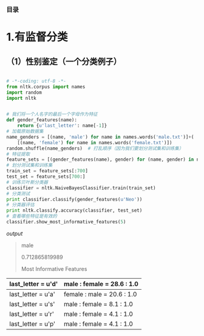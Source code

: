 ### 目录



# 1.有监督分类
## （1）性别鉴定（一个分类例子）

```python

# -*-coding: utf-8 -*-
from nltk.corpus import names
import random
import nltk


# 我们将一个人名字的最后一个字母作为特征
def gender_features(name):
    return {u'last_letter': name[-1]}
# 加载原始数据集
name_genders = [(name, 'male') for name in names.words('male.txt')]+(
    [(name, 'female') for name in names.words('female.txt')])
random.shuffle(name_genders)  # 打乱顺序（因为我们要划分测试集和训练集）
# 特征提取
feature_sets = [(gender_features(name), gender) for (name, gender) in name_genders]
# 划分测试集和训练集
train_set = feature_sets[:700]
test_set = feature_sets[700:]
# 训练贝叶斯分类器
classifier = nltk.NaiveBayesClassifier.train(train_set)
# 分类测试
print classifier.classify(gender_features(u'Neo'))
# 分类器评估
print nltk.classify.accuracy(classifier, test_set)
# 查看哪些特征是有效的
classifier.show_most_informative_features(5)

```

*output*
> male
> 
> 0.712865819989
> 
> Most Informative Features
> 
last_letter = u'd'      |       male : female =     28.6 : 1.0
------------------------|--------------------------------------
last_letter = u'a'      |     female : male   =     20.6 : 1.0
last_letter = u's'      |       male : female =      8.1 : 1.0
last_letter = u'r'      |       male : female =      4.1 : 1.0
last_letter = u'p'      |       male : female =      4.1 : 1.0

